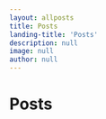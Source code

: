 ```yaml
---
layout: allposts
title: Posts
landing-title: 'Posts'
description: null
image: null
author: null
---
```


<h1>Posts</h1>
